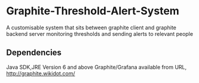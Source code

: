 # Graphite-Threshold-Alert-System
A customisable system that sits between graphite client and graphite backend server monitoring thresholds and sending alerts to relevant people

Dependencies
--------------
Java SDK,JRE Version 6 and above
Graphite/Grafana available from URL, http://graphite.wikidot.com/
